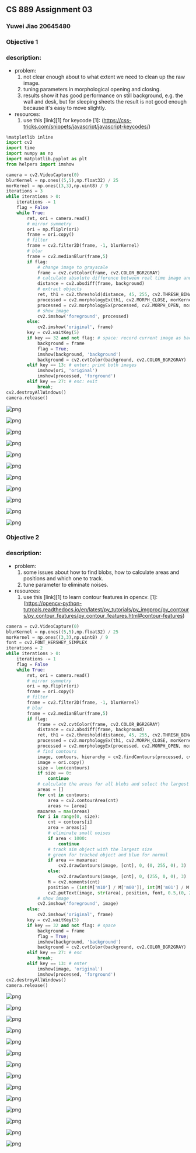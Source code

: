 
## CS 889 Assignment 03
### Yuwei Jiao 20645480

### Objective 1
### description:
- problem:
    1. not clear enough about to what extent we need to clean up the raw image.
    2. tuning parameters in morphological opening and closing.
    3. results show it has good performance on still background, e.g. the wall and desk, but for sleeping sheets the result is not good enough because it's easy to move slightly.
- resources: 
    1. use this [link][1] for keycode
[1]: (https://css-tricks.com/snippets/javascript/javascript-keycodes/)


```python
%matplotlib inline
import cv2
import time
import numpy as np
import matplotlib.pyplot as plt
from helpers import imshow
```


```python
camera = cv2.VideoCapture(0)
blurKernel = np.ones((5,5),np.float32) / 25
morKernel = np.ones((3,3),np.uint8) / 9
iterations = 3
while iterations > 0:
    iterations -= 1
    flag = False
    while True:
        ret, ori = camera.read()
        # mirror symmetry
        ori = np.fliplr(ori)
        frame = ori.copy()
        # filter
        frame = cv2.filter2D(frame, -1, blurKernel)
        # blur
        frame = cv2.medianBlur(frame,5)
        if flag:
            # change image to grayscale
            frame = cv2.cvtColor(frame, cv2.COLOR_BGR2GRAY)
            # calculate absolute difference between real time image and background
            distance = cv2.absdiff(frame, background)
            # extract objects
            ret, th1 = cv2.threshold(distance, 45, 255, cv2.THRESH_BINARY)
            processed = cv2.morphologyEx(th1, cv2.MORPH_CLOSE, morKernel, iterations = 5)
            processed = cv2.morphologyEx(processed, cv2.MORPH_OPEN, morKernel, iterations = 2)
            # show image
            cv2.imshow('foreground', processed)
        else:
            cv2.imshow('original', frame)
        key = cv2.waitKey(5)
        if key == 32 and not flag: # space: record current image as background
            background = frame
            flag = True;
            imshow(background, 'background')
            background = cv2.cvtColor(background, cv2.COLOR_BGR2GRAY)
        elif key == 13: # enter: print both images
            imshow(ori, 'original')
            imshow(processed, 'forground')
        elif key == 27: # esc: exit
            break;
cv2.destroyAllWindows()
camera.release()
```


![png](output_3_0.png)



![png](output_3_1.png)



![png](output_3_2.png)



![png](output_3_3.png)



![png](output_3_4.png)



![png](output_3_5.png)



![png](output_3_6.png)



![png](output_3_7.png)



![png](output_3_8.png)



![png](output_3_9.png)



![png](output_3_10.png)


### Objective 2
### description:
- problem:
    1. some issues about how to find blobs, how to calculate areas and positions and which one to track.
    2. tune parameter to eliminate noises.
- resources: 
    1. use this [link][1] to learn contour features in opencv.
[1]: (https://opencv-python-tutroals.readthedocs.io/en/latest/py_tutorials/py_imgproc/py_contours/py_contour_features/py_contour_features.html#contour-features)


```python
camera = cv2.VideoCapture(0)
blurKernel = np.ones((5,5),np.float32) / 25
morKernel = np.ones((3,3),np.uint8) / 9
font = cv2.FONT_HERSHEY_SIMPLEX
iterations = 2
while iterations > 0:
    iterations -= 1
    flag = False
    while True:
        ret, ori = camera.read()
        # mirror symmetry
        ori = np.fliplr(ori)
        frame = ori.copy()
        # filter
        frame = cv2.filter2D(frame, -1, blurKernel)
        # blur
        frame = cv2.medianBlur(frame,5)
        if flag:
            frame = cv2.cvtColor(frame, cv2.COLOR_BGR2GRAY)
            distance = cv2.absdiff(frame, background)
            ret, th1 = cv2.threshold(distance, 45, 255, cv2.THRESH_BINARY)
            processed = cv2.morphologyEx(th1, cv2.MORPH_CLOSE, morKernel, iterations = 4)
            processed = cv2.morphologyEx(processed, cv2.MORPH_OPEN, morKernel, iterations = 3)
            # find contours
            image, contours, hierarchy = cv2.findContours(processed, cv2.RETR_LIST, cv2.CHAIN_APPROX_SIMPLE)
            image = ori.copy()
            size = len(contours)
            if size == 0:
                continue
            # calculate the areas for all blobs and select the largest
            areas = []
            for cnt in contours:
                area = cv2.contourArea(cnt)
                areas += [area]
            maxarea = max(areas)
            for i in range(0, size):
                cnt = contours[i]
                area = areas[i]
                # eliminate small noises
                if area < 1000:
                    continue
                # track aim object with the largest size
                # green for tracked object and blue for normal
                if area == maxarea:
                    cv2.drawContours(image, [cnt], 0, (0, 255, 0), 3)
                else:
                    cv2.drawContours(image, [cnt], 0, (255, 0, 0), 3)
                M = cv2.moments(cnt)
                position = (int(M['m10'] / M['m00']), int(M['m01'] / M['m00']))
                cv2.putText(image, str(area), position, font, 0.5,(0, 255, 255), 2)
            # show image
            cv2.imshow('foreground', image)
        else:
            cv2.imshow('original', frame)
        key = cv2.waitKey(5)
        if key == 32 and not flag: # space
            background = frame
            flag = True;
            imshow(background, 'background')
            background = cv2.cvtColor(background, cv2.COLOR_BGR2GRAY)
        elif key == 27: # esc
            break;
        elif key == 13: # enter
            imshow(image, 'original')
            imshow(processed, 'forground')
cv2.destroyAllWindows()
camera.release()
```


![png](output_5_0.png)



![png](output_5_1.png)



![png](output_5_2.png)



![png](output_5_3.png)



![png](output_5_4.png)



![png](output_5_5.png)



![png](output_5_6.png)



![png](output_5_7.png)



![png](output_5_8.png)



![png](output_5_9.png)



![png](output_5_10.png)



![png](output_5_11.png)



![png](output_5_12.png)



![png](output_5_13.png)



```python

```
